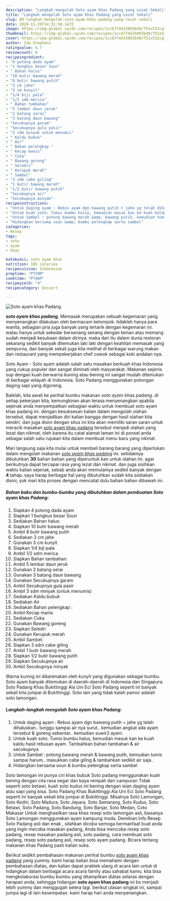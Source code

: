 ```yaml
---
description: "Langkah mengolah Soto ayam khas Padang yang Lezat Sekali"
title: "Langkah mengolah Soto ayam khas Padang yang Lezat Sekali"
slug: 89-langkah-mengolah-soto-ayam-khas-padang-yang-lezat-sekali
date: 2020-11-29T14:31:58.147Z
image: https://img-global.cpcdn.com/recipes/1ccbf74425003b49/751x532cq70/soto-ayam-khas-padang-foto-resep-utama.jpg
thumbnail: https://img-global.cpcdn.com/recipes/1ccbf74425003b49/751x532cq70/soto-ayam-khas-padang-foto-resep-utama.jpg
cover: https://img-global.cpcdn.com/recipes/1ccbf74425003b49/751x532cq70/soto-ayam-khas-padang-foto-resep-utama.jpg
author: Ida Stephens
ratingvalue: 4.7
reviewcount: 8
recipeingredient:
- "4 potong dada ayam"
- "1 bungkus besar Soun"
- " Bahan halus"
- "10 butir bawang merah"
- "8 butir bawang putih"
- "3 cm jahe"
- "3 cm kunyit"
- "1/4 biji pala"
- "1/2 sdm merica"
- " Bahan tambahan"
- "5 lembar daun jeruk"
- "2 batang serai"
- "3 batang daun bawang"
- "Secukupnya garam"
- "Secukupnya gula pasir"
- "3 sdm minyak untuk menumis"
- " Kaldu bubuk"
- " Air"
- " Bahan pelengkap "
- " Kecap manis"
- " Cuka"
- " Bawang goreng"
- " Seledri"
- " Kerupuk merah"
- " Sambel"
- "3 sdm cabe giling"
- "1 butir bawang merah"
- "1/2 butir bawang putih"
- "Secukupnya air"
- "Secukupnya minyak"
recipeinstructions:
- "Untuk daging ayam : Rebus ayam dgn bawang putih + jahe yg telah dihaluskan.. tunggu sampai air nya surut.. kemudian angkat ada ayam tersebut &amp; goreng sebentar.. kemudian suwir2 ayam."
- "Untuk kuah soto: Tumis bumbu halus, kemudian masuk kan ke kuah kaldu hasil rebusan ayam. Tambahkan bahan tambahan &amp; air secukupnya"
- "Untuk Sambel : potong bawang merah &amp; bawang putih, kemudian tumis sampai harum.. masukkan cabe giling &amp; tambahkan sedikit air saja.."
- "Hidangkan bersama soun &amp; bumbu pelengkap serta sambel"
categories:
- Resep
tags:
- soto
- ayam
- khas

katakunci: soto ayam khas 
nutrition: 105 calories
recipecuisine: Indonesian
preptime: "PT29M"
cooktime: "PT46M"
recipeyield: "4"
recipecategory: Dessert

---
```



![Soto ayam khas Padang](https://img-global.cpcdn.com/recipes/1ccbf74425003b49/751x532cq70/soto-ayam-khas-padang-foto-resep-utama.jpg)

<b><i>soto ayam khas padang</i></b>, Memasak merupakan sebuah kegemaran yang menyenangkan dilakukan oleh bermacam kelompok. tidaklah hanya para wanita, sebagian pria juga banyak yang tertarik dengan kegemaran ini. walau hanya untuk sekedar bersenang senang dengan teman atau memang sudah menjadi kesukaan dalam dirinya. maka dari itu dalam dunia restoran sekarang sedikit banyak ditemukan laki laki dengan keahlian memasak yang sempurna, dan banyak sekali juga kita melihat di berbagai warung makan dan restaurant yang mempekerjakan chef cowok sebagai koki andalan nya.

Soto Ayam - Soto ayam adalah salah satu masakan berkuah khas Indonesia yang cukup populer dan sangat diminati oleh masyarakat. Makanan sejenis sup dengan kuah berwarna kuning atau bening ini sangat mudah ditemukan di berbagai wilayah di Indonesia. Soto Padang menggunakan potongan daging sapi yang digoreng.

Baiklah, kita awali ke perihal bumbu makanan <i>soto ayam khas padang</i>. di setiap pekerjaan kita, kemungkinan akan terasa menyenangkan apabila sejenak anda menyempatkan sebagian waktu untuk membuat soto ayam khas padang ini. dengan kesuksesan kalian dalam mengolah olahan tersebut, dapat menjadikan diri kalian bangga dengan hasil olahan kita sendiri. dan juga disini dengan situs ini kita akan memiliki saran saran untuk meracik masakan <u>soto ayam khas padang</u> tersebut menjadi olahan yang lezat dan nikmat, oleh karena itu catat alamat laman ini di ponsel anda sebagai salah satu rujukan kita dalam membuat menu baru yang nikmat.


Mari langsung saja kita mulai untuk membeli barang barang yang diperlukan dalam mengolah makanan <u><i>soto ayam khas padang</i></u> ini. setidaknya dibutuhkan <b>30</b> bahan bahan yang diperuntuk kan untuk olahan ini. agar berikutnya dapat tercapai rasa yang lezat dan nikmat. dan juga sisihkan waktu kalian sejenak, sebab anda akan memulainya sedikit banyak dengan <b>4</b> tahap. saya harap berbagai hal yang dibutuhkan sudah kita sediakan disini, yuk mari kita proses dengan mencatat dulu bahan bahan dibawah ini.

<!--inarticleads1-->

##### Bahan baku dan bumbu-bumbu yang dibutuhkan dalam pembuatan Soto ayam khas Padang:

1. Siapkan 4 potong dada ayam
1. Siapkan 1 bungkus besar Soun
1. Sediakan  Bahan halus:
1. Siapkan 10 butir bawang merah
1. Ambil 8 butir bawang putih
1. Sediakan 3 cm jahe
1. Gunakan 3 cm kunyit
1. Siapkan 1/4 biji pala
1. Ambil 1/2 sdm merica
1. Siapkan  Bahan tambahan:
1. Ambil 5 lembar daun jeruk
1. Gunakan 2 batang serai
1. Gunakan 3 batang daun bawang
1. Gunakan Secukupnya garam
1. Ambil Secukupnya gula pasir
1. Ambil 3 sdm minyak (untuk menumis)
1. Sediakan  Kaldu bubuk
1. Sediakan  Air
1. Sediakan  Bahan pelengkap :
1. Ambil  Kecap manis
1. Sediakan  Cuka
1. Gunakan  Bawang goreng
1. Siapkan  Seledri
1. Gunakan  Kerupuk merah
1. Ambil  Sambel:
1. Siapkan 3 sdm cabe giling
1. Ambil 1 butir bawang merah
1. Siapkan 1/2 butir bawang putih
1. Siapkan Secukupnya air
1. Ambil Secukupnya minyak


Warna kuning ini dikarenakan oleh kunyit yang digunakan sebagai bumbu. Soto ayam banyak ditemukan di daerah-daerah di Indonesia dan Singapura. Soto Padang Khas Bukittinggi Ala Uni Eci Soto Padang seperti ini banyak sekali kita jumpai di Bukittinggi. Soto lain yang tidak kalah pamor adalah soto lamongan. 

<!--inarticleads2-->

##### Langkah-langkah mengolah Soto ayam khas Padang:

1. Untuk daging ayam : Rebus ayam dgn bawang putih + jahe yg telah dihaluskan.. tunggu sampai air nya surut.. kemudian angkat ada ayam tersebut &amp; goreng sebentar.. kemudian suwir2 ayam.
1. Untuk kuah soto: Tumis bumbu halus, kemudian masuk kan ke kuah kaldu hasil rebusan ayam. Tambahkan bahan tambahan &amp; air secukupnya
1. Untuk Sambel : potong bawang merah &amp; bawang putih, kemudian tumis sampai harum.. masukkan cabe giling &amp; tambahkan sedikit air saja..
1. Hidangkan bersama soun &amp; bumbu pelengkap serta sambel


Soto lamongan ini punya ciri khas bubuk Soto padang menggunakan kuah bening dengan cita rasa segar dan kaya rempah dari campuran Tidak seperti soto betawi, kuah soto kudus ini bening dengan isian daging ayam atau sapi yang bisa. Soto Padang Khas Bukittinggi Ala Uni Eci Soto Padang seperti ini banyak sekali kita jumpai di Bukittinggi. Misalnya Soto Lamongan, Soto Kediri, Soto Madura, Soto Jepara, Soto Semarang, Soto Kudus, Soto Betawi, Soto Padang, Soto Bandung, Soto Banjar, Soto Medan, Coto Makasar Untuk menghasilkan rasa khas resep soto lamongan asli, biasanya Soto Lamongan menggunakan ayam kampung muda. Demikian Info Resep Soto Padang asli dan enak , silahkan dicoba semoga bermanfaat buat anda yang ingin mecoba masakan padang, Anda bisa mencoba resep soto padang, resep masakan padang asli, soto padang, cara membuat soto padang, resep soto padang asli, resep soto ayam padang. Bicara tentang makanan khas Padang pasti kalian suka. 

Berikut sedikit pembahasan makanan perihal bumbu <u>soto ayam khas padang</u> yang yummy. kami harap kalian bisa memahami dengan pembahasan diatas, dan kalian dapat praktek ulang di acara lain untuk di hidangkan dalam berbagai acara acara family atau sahabat kamu. kita bisa mengkolaborasi bumbu bumbu yang ditampilkan diatas selaras dengan harapan anda, sehingga hidangan <b>soto ayam khas padang</b> ini bs menjadi lebih yummy dan menggugah selera lagi. berikut ulasan singkat ini, sampai jumpa lagi di lain kesempatan. kami harap hari anda menyenangkan.
